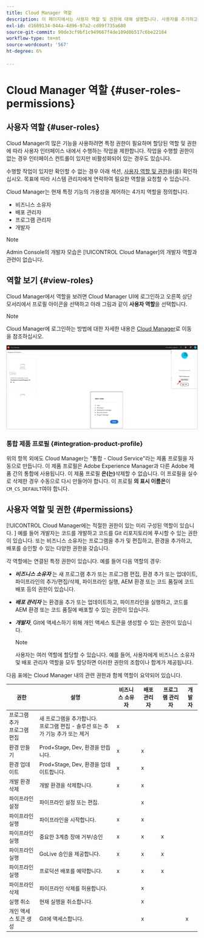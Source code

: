 ```yaml
---
title: Cloud Manager 역할
description: 이 페이지에서는 사용자 역할 및 권한에 대해 설명합니다. 사용자를 추가하고 Cloud Manager 역할에 할당하는 방법을 알아보십시오.
exl-id: d1689134-044a-4d96-97a2-cd09f735a680
source-git-commit: 90de3cf9bf1c949667f4de109d0b517c6be22184
workflow-type: tm+mt
source-wordcount: '567'
ht-degree: 6%

---
```


# Cloud Manager 역할 {#user-roles-permissions}

## 사용자 역할 {#user-roles}

Cloud Manager의 많은 기능을 사용하려면 특정 권한이 필요하며 할당된 역할 및 권한에 따라 사용자 인터페이스 내에서 수행하는 작업을 제한합니다. 작업을 수행할 권한이 없는 경우 인터페이스 컨트롤이 있지만 비활성화되어 있는 경우도 있습니다.

수행할 작업이 있지만 확인할 수 없는 경우 아래 섹션, [사용자 역할 및 권한](#permissions)을(를) 확인하십시오. 목표에 따라 시스템 관리자에게 연락하여 필요한 역할을 요청할 수 있습니다.

Cloud Manager는 현재 특정 기능의 가용성을 제어하는 4가지 역할을 정의합니다.

* 비즈니스 소유자
* 배포 관리자
* 프로그램 관리자
* 개발자

>[!NOTE]
>Admin Console의 개발자 모습은 [!UICONTROL Cloud Manager]의 개발자 역할과 관련이 없습니다.

## 역할 보기 {#view-roles}

Cloud Manager에서 역할을 보려면 Cloud Manager UI에 로그인하고 오른쪽 상단 모서리에서 프로필 아이콘을 선택하고 아래 그림과 같이 **사용자 역할**&#x200B;을 선택합니다.

>[!NOTE]
>Cloud Manager에 로그인하는 방법에 대한 자세한 내용은 [Cloud Manager](/help/onboarding/what-is-required/navigate-to-cloud-manager.md)로 이동 을 참조하십시오.

![](/help/onboarding/what-is-required/assets/admin-console-9.png)

### 통합 제품 프로필 {#integration-product-profile}

위의 항목 외에도 Cloud Manager는 &quot;통합 - Cloud Service&quot;라는 제품 프로필을 자동으로 만듭니다. 이 제품 프로필은 Adobe Experience Manager과 다른 Adobe 제품 간의 통합에 사용됩니다. 이 제품 프로필 **은(는)**&#x200B;삭제할 수 없습니다. 이 프로필을 실수로 삭제한 경우 수동으로 다시 만들어야 합니다. 이 프로필 **의 표시 이름은**&#x200B;이 `CM_CS_DEFAULT`여야 합니다.


## 사용자 역할 및 권한 {#permissions}

[!UICONTROL Cloud Manager에는 적절한 권한이 있는 미리 구성된 역할이 있습니다. ] 예를 들어 개발자는 코드를 개발하고 코드를 Git 리포지토리에 푸시할 수 있는 권한이 있습니다. 또는 비즈니스 소유자는 프로그램을 추가 및 편집하고, 환경을 추가하고, 배포를 승인할 수 있는 다양한 권한을 갖습니다.

각 역할에는 연결된 특정 권한이 있습니다. 예를 들어 다음 역할의 경우:

* ***비즈니스 소유자*** 는 새 프로그램 추가 또는 프로그램 편집, 환경 추가 또는 업데이트, 파이프라인의 추가/편집/삭제, 파이프라인 실행, AEM 환경 또는 코드 품질에 코드 배포 등의 권한이 있습니다.

* ***배포 관리자*** 는 환경을 추가 또는 업데이트하고, 파이프라인을 실행하고, 코드를 AEM 환경 또는 코드 품질에 배포할 수 있는 권한이 있습니다.

* ***개발자***, Git에 액세스하기 위해 개인 액세스 토큰을 생성할 수 있는 권한이 있습니다.

   >[!NOTE]
   > 사용자는 여러 역할에 할당할 수 있습니다. 예를 들어, 사용자에게 비즈니스 소유자 및 배포 관리자 역할을 모두 할당하면 이러한 권한의 조합이나 합계가 제공됩니다.


다음 표에는 Cloud Manager 내의 관련 권한과 함께 역할이 요약되어 있습니다.

| 권한 | 설명 | 비즈니스 소유자 | 배포 관리자 | 프로그램 관리자 | 개발자 |
|--- |--- |--- |--- |--- |--- |
| 프로그램 추가<br>프로그램 편집 | 새 프로그램을 추가합니다.<br>프로그램 편집 - 솔루션 또는 추가 기능 추가 또는 제거 | x |  |  |  |
| 환경 만들기 | Prod+Stage, Dev, 환경을 만듭니다. | x | x |  |  |
| 환경 업데이트 | Prod+Stage, Dev, 환경을 업데이트합니다. | x | x |  |  |
| 개발 환경 삭제 | 개발 환경을 삭제합니다. | x | x |  |  |
| 파이프라인 설정 | 파이프라인 설정 또는 편집. |  | x |  |  |
| 파이프라인 실행 | 파이프라인을 시작합니다. | x | x |  |  |
| 파이프라인 실행 | 중요한 3계층 장애 거부/승인 | x | x | x |  |
| 파이프라인 실행 | GoLive 승인을 제공합니다. | x | x | x |  |
| 파이프라인 실행 | 프로덕션 배포를 예약합니다. | x | x | x |  |
| 파이프라인 삭제 | 파이프라인 삭제를 허용합니다. |  | x |  |  |
| 실행 취소 | 현재 실행을 취소합니다. |  | x |  |  |
| 개인 액세스 토큰 생성 | Git에 액세스합니다. |  | x |  | x |
